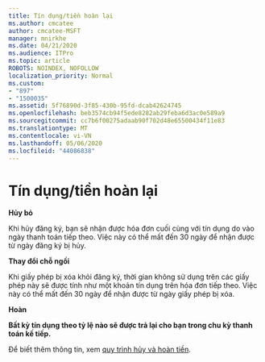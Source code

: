 ```yaml
---
title: Tín dụng/tiền hoàn lại
ms.author: cmcatee
author: cmcatee-MSFT
manager: mnirkhe
ms.date: 04/21/2020
ms.audience: ITPro
ms.topic: article
ROBOTS: NOINDEX, NOFOLLOW
localization_priority: Normal
ms.custom:
- "897"
- "1500035"
ms.assetid: 5f76890d-3f85-430b-95fd-dcab42624745
ms.openlocfilehash: beb3574cb94f5ede8282ab29feba6d3ac0e589a9
ms.sourcegitcommit: cc7b6f00275adaab90f702d48e65500434f11e83
ms.translationtype: MT
ms.contentlocale: vi-VN
ms.lasthandoff: 05/06/2020
ms.locfileid: "44086838"
---
```

# <a name="creditrefund"></a>Tín dụng/tiền hoàn lại

**Hủy bỏ**
  
Khi hủy đăng ký, bạn sẽ nhận được hóa đơn cuối cùng với tín dụng do vào ngày thanh toán tiếp theo. Việc này có thể mất đến 30 ngày để nhận được từ ngày đăng ký bị hủy.
  
**Thay đổi chỗ ngồi**
  
Khi giấy phép bị xóa khỏi đăng ký, thời gian không sử dụng trên các giấy phép này sẽ được tính như một khoản tín dụng trên hóa đơn tiếp theo. Việc này có thể mất đến 30 ngày để nhận được từ ngày giấy phép bị xóa.

**Hoàn**

**Bất kỳ tín dụng theo tỷ lệ nào sẽ được trả lại cho bạn trong chu kỳ thanh toán kế tiếp.**

Để biết thêm thông tin, xem [quy trình hủy và hoàn tiền](https://docs.microsoft.com/microsoft-365/commerce/subscriptions/cancel-your-subscription?view=o365-worldwide). 

